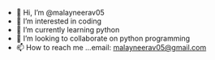 - 👋 Hi, I’m @malayneerav05
- 👀 I’m interested in coding 
- 🌱 I’m currently learning python
- 💞️ I’m looking to collaborate on python programming
- 📫 How to reach me ...email: malayneerav05@gmail.com

<!---
malayneerav05/malayneerav05 is a ✨ special ✨ repository because its `README.md` (this file) appears on your GitHub profile.
You can click the Preview link to take a look at your changes.
--->

